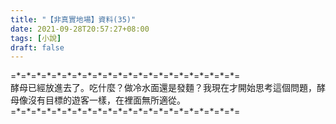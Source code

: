 ```yaml
---
title: "【非真實地場】資料(35)"
date: 2021-09-28T20:57:27+08:00
tags: [小說]
draft: false
---
```


=\*=\*=\*=\*=\*=\*=\*=\*=\*=\*=\*=\*=\*=\*=\*=\*=\*=\*=\*=\*=\*=\*=  
酵母已經放進去了。吃什麼？做冷水面還是發麵？我現在才開始思考這個問題，酵母像沒有目標的遊客一樣，在裡面無所適從。  
=\*=\*=\*=\*=\*=\*=\*=\*=\*=\*=\*=\*=\*=\*=\*=\*=\*=\*=\*=\*=\*=\*=  